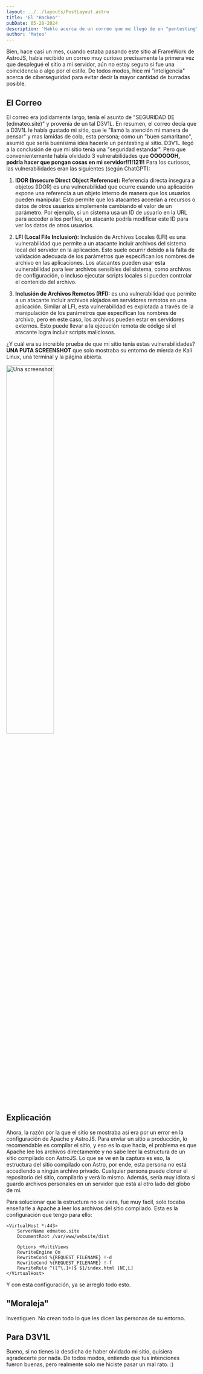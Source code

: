 ```yaml
---
layout: ../../layouts/PostLayout.astro
title: 'El "Hackeo"'
pubDate: 05-28-2024
description: 'Hablo acerca de un correo que me llegó de un "pentesting"'
author: 'Mateo'
---
```


Bien, hace casi un mes, cuando estaba pasando este sitio al FrameWork de AstroJS, había recibido un correo muy curioso precisamente la primera vez que desplegué el sitio a mi servidor, aún no estoy seguro si fue una coincidencia o algo por el estilo. De todos modos, hice mi "inteligencia" acerca de ciberseguridad para evitar decir la mayor cantidad de burradas posible. 

## El Correo

El correo era jodidamente largo, tenía el asunto de "SEGURIDAD DE (edmateo.site)" y provenía de un tal D3V1L. En resumen, el correo decía que a D3V1L le había gustado mi sitio, que le "llamó la atención mi manera de pensar" y mas lamidas de cola, esta persona; como un "buen samaritano", asumió que sería buenísima idea hacerle un pentesting al sitio. D3V1L llegó a la conclusión de que mi sitio tenía una "seguridad estandar". Pero que convenientemente había olvidado 3 vulnerabilidades que **OOOOOOH, podría hacer que pongan cosas en mi servidor!!1!121!!** Para los curiosos, las vulnerabilidades eran las siguientes (según ChatGPT):

1.  **IDOR (Insecure Direct Object Reference):** Referencia directa insegura a objetos (IDOR) es una vulnerabilidad que ocurre cuando una aplicación expone una referencia a un objeto interno de manera que los usuarios pueden manipular. Esto permite que los atacantes accedan a recursos o datos de otros usuarios simplemente cambiando el valor de un parámetro. Por ejemplo, si un sistema usa un ID de usuario en la URL para acceder a los perfiles, un atacante podría modificar este ID para ver los datos de otros usuarios.

2. **LFI (Local File Inclusion):** Inclusión de Archivos Locales (LFI) es una vulnerabilidad que permite a un atacante incluir archivos del sistema local del servidor en la aplicación. Esto suele ocurrir debido a la falta de validación adecuada de los parámetros que especifican los nombres de archivo en las aplicaciones. Los atacantes pueden usar esta vulnerabilidad para leer archivos sensibles del sistema, como archivos de configuración, o incluso ejecutar scripts locales si pueden controlar el contenido del archivo.

3. **Inclusión de Archivos Remotos (RFI):** es una vulnerabilidad que permite a un atacante incluir archivos alojados en servidores remotos en una aplicación. Similar al LFI, esta vulnerabilidad es explotada a través de la manipulación de los parámetros que especifican los nombres de archivo, pero en este caso, los archivos pueden estar en servidores externos. Esto puede llevar a la ejecución remota de código si el atacante logra incluir scripts maliciosos.

¿Y cuál era su increible prueba de que mi sitio tenía estas vulnerabilidades? **UNA PUTA SCREENSHOT** que solo mostraba su entorno de mierda de Kali Linux, una terminal y la página abierta.

<img width="50%" src="/img/EVIDENCIA_ULTRA_EVIDENTE.png" alt="Una screenshot">

## Explicación

Ahora, la razón por la que el sitio se mostraba así era por un error en la configuración de Apache y AstroJS. Para enviar un sitio a producción, lo recomendable es compilar el sitio, y eso es lo que hacía, el problema es que Apache lee los archivos directamente y no sabe leer la estructura de un sitio compilado con AstroJS. Lo que se ve en la captura es eso, la estructura del sitio compilado con Astro, por ende, esta persona no está accediendo a ningún archivo privado. Cualquier persona puede clonar el repositorio del sitio, compilarlo y verá lo mismo. Además, sería muy idiota si guardo archivos personales en un servidor que está al otro lado del globo de mí.

Para solucionar que la estructura no se viera, fue muy facil, solo tocaba enseñarle a Apache a leer los archivos del sitio compilado. Esta es la configuración que tengo para ello:

~~~
<VirtualHost *:443>
    ServerName edmateo.site
    DocumentRoot /var/www/website/dist

    Options +MultiViews
    RewriteEngine On
    RewriteCond %{REQUEST_FILENAME} !-d
    RewriteCond %{REQUEST_FILENAME} !-f
    RewriteRule ^([^\.]+)$ $1/index.html [NC,L]
</VirtualHost>
~~~

Y con esta configuración, ya se arregló todo esto.

## "Moraleja"

Investiguen. No crean todo lo que les dicen las personas de su entorno.

## Para D3V1L

Bueno, si no tienes la desdicha de haber olvidado mi sitio, quisiera agradecerte por nada. De todos modos, entiendo que tus intenciones fueron buenas, pero realmente solo me hiciste pasar un mal rato. :)
